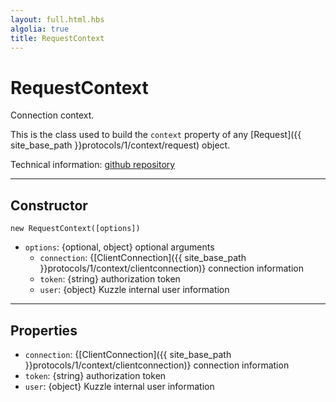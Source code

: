 ```yaml
---
layout: full.html.hbs
algolia: true
title: RequestContext
---
```


# RequestContext

Connection context.

This is the class used to build the `context` property of any [Request]({{ site_base_path }}protocols/1/context/request) object.

Technical information: [github repository](https://github.com/kuzzleio/kuzzle-common-objects/blob/master/README.md#modelsrequestcontext)

---

## Constructor

`new RequestContext([options])`

* `options`: {optional, object} optional arguments
  * `connection`: {[ClientConnection]({{ site_base_path }}protocols/1/context/clientconnection)} connection information
  * `token`: {string} authorization token
  * `user`: {object} Kuzzle internal user information

---

## Properties

* `connection`: {[ClientConnection]({{ site_base_path }}protocols/1/context/clientconnection)} connection information
* `token`: {string} authorization token
* `user`: {object} Kuzzle internal user information
